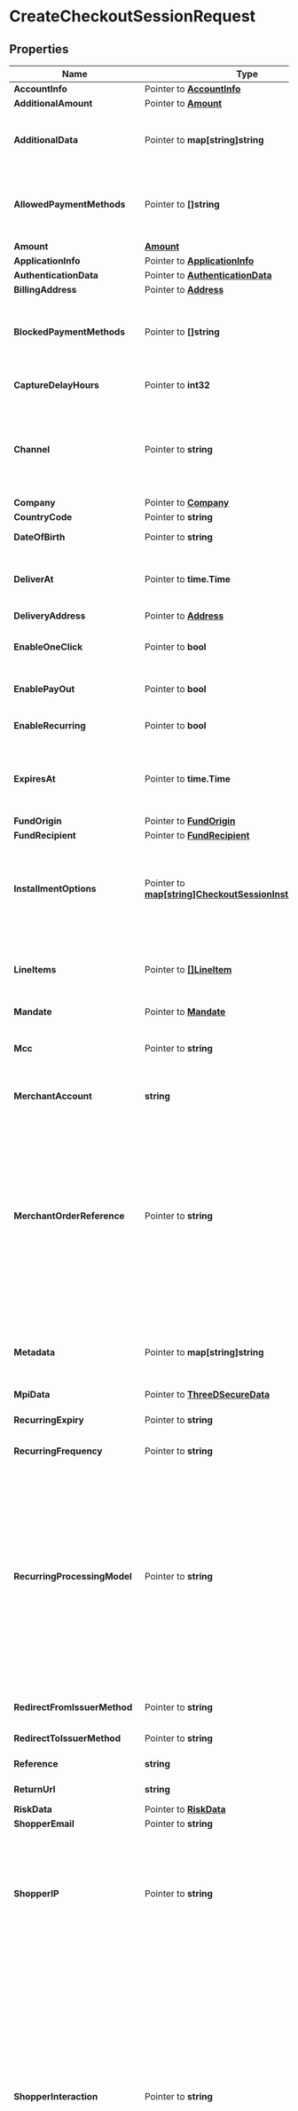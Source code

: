 # CreateCheckoutSessionRequest

## Properties

Name | Type | Description | Notes
------------ | ------------- | ------------- | -------------
**AccountInfo** | Pointer to [**AccountInfo**](AccountInfo.md) |  | [optional] 
**AdditionalAmount** | Pointer to [**Amount**](Amount.md) |  | [optional] 
**AdditionalData** | Pointer to **map[string]string** | This field contains additional data, which may be required for a particular payment request.  The &#x60;additionalData&#x60; object consists of entries, each of which includes the key and value. | [optional] 
**AllowedPaymentMethods** | Pointer to **[]string** | List of payment methods to be presented to the shopper. To refer to payment methods, use their [payment method type](https://docs.adyen.com/payment-methods/payment-method-types).  Example: &#x60;\&quot;allowedPaymentMethods\&quot;:[\&quot;ideal\&quot;,\&quot;giropay\&quot;]&#x60; | [optional] 
**Amount** | [**Amount**](Amount.md) |  | 
**ApplicationInfo** | Pointer to [**ApplicationInfo**](ApplicationInfo.md) |  | [optional] 
**AuthenticationData** | Pointer to [**AuthenticationData**](AuthenticationData.md) |  | [optional] 
**BillingAddress** | Pointer to [**Address**](Address.md) |  | [optional] 
**BlockedPaymentMethods** | Pointer to **[]string** | List of payment methods to be hidden from the shopper. To refer to payment methods, use their [payment method type](https://docs.adyen.com/payment-methods/payment-method-types).  Example: &#x60;\&quot;blockedPaymentMethods\&quot;:[\&quot;ideal\&quot;,\&quot;giropay\&quot;]&#x60; | [optional] 
**CaptureDelayHours** | Pointer to **int32** | The delay between the authorisation and scheduled auto-capture, specified in hours. | [optional] 
**Channel** | Pointer to **string** | The platform where a payment transaction takes place. This field is optional for filtering out payment methods that are only available on specific platforms. If this value is not set, then we will try to infer it from the &#x60;sdkVersion&#x60; or &#x60;token&#x60;.  Possible values: * **iOS** * **Android** * **Web** | [optional] 
**Company** | Pointer to [**Company**](Company.md) |  | [optional] 
**CountryCode** | Pointer to **string** | The shopper&#39;s two-letter country code. | [optional] 
**DateOfBirth** | Pointer to **string** | The shopper&#39;s date of birth.  Format [ISO-8601](https://www.w3.org/TR/NOTE-datetime): YYYY-MM-DD | [optional] 
**DeliverAt** | Pointer to **time.Time** | The date and time when the purchased goods should be delivered.  [ISO 8601](https://www.w3.org/TR/NOTE-datetime) format: YYYY-MM-DDThh:mm:ss+TZD, for example, **2020-12-18T10:15:30+01:00**. | [optional] 
**DeliveryAddress** | Pointer to [**Address**](Address.md) |  | [optional] 
**EnableOneClick** | Pointer to **bool** | When true and &#x60;shopperReference&#x60; is provided, the shopper will be asked if the payment details should be stored for future one-click payments. | [optional] 
**EnablePayOut** | Pointer to **bool** | When true and &#x60;shopperReference&#x60; is provided, the payment details will be tokenized for payouts. | [optional] 
**EnableRecurring** | Pointer to **bool** | When true and &#x60;shopperReference&#x60; is provided, the payment details will be tokenized for recurring payments. | [optional] 
**ExpiresAt** | Pointer to **time.Time** | The date the session expires in [ISO8601](https://www.iso.org/iso-8601-date-and-time-format.html) format. When not specified, the expiry date is set to 1 hour after session creation. You cannot set the session expiry to more than 24 hours after session creation. | [optional] 
**FundOrigin** | Pointer to [**FundOrigin**](FundOrigin.md) |  | [optional] 
**FundRecipient** | Pointer to [**FundRecipient**](FundRecipient.md) |  | [optional] 
**InstallmentOptions** | Pointer to [**map[string]CheckoutSessionInstallmentOption**](CheckoutSessionInstallmentOption.md) | A set of key-value pairs that specifies the installment options available per payment method. The key must be a payment method name in lowercase. For example, **card** to specify installment options for all cards, or **visa** or **mc**. The value must be an object containing the installment options. | [optional] 
**LineItems** | Pointer to [**[]LineItem**](LineItem.md) | Price and product information about the purchased items, to be included on the invoice sent to the shopper. &gt; This field is required for 3x 4x Oney, Affirm, Afterpay, Clearpay, Klarna, Ratepay, and Zip. | [optional] 
**Mandate** | Pointer to [**Mandate**](Mandate.md) |  | [optional] 
**Mcc** | Pointer to **string** | The [merchant category code](https://en.wikipedia.org/wiki/Merchant_category_code) (MCC) is a four-digit number, which relates to a particular market segment. This code reflects the predominant activity that is conducted by the merchant. | [optional] 
**MerchantAccount** | **string** | The merchant account identifier, with which you want to process the transaction. | 
**MerchantOrderReference** | Pointer to **string** | This reference allows linking multiple transactions to each other for reporting purposes (i.e. order auth-rate). The reference should be unique per billing cycle. The same merchant order reference should never be reused after the first authorised attempt. If used, this field should be supplied for all incoming authorisations. &gt; We strongly recommend you send the &#x60;merchantOrderReference&#x60; value to benefit from linking payment requests when authorisation retries take place. In addition, we recommend you provide &#x60;retry.orderAttemptNumber&#x60;, &#x60;retry.chainAttemptNumber&#x60;, and &#x60;retry.skipRetry&#x60; values in &#x60;PaymentRequest.additionalData&#x60;. | [optional] 
**Metadata** | Pointer to **map[string]string** | Metadata consists of entries, each of which includes a key and a value. Limits: * Maximum 20 key-value pairs per request. * Maximum 20 characters per key. * Maximum 80 characters per value.  | [optional] 
**MpiData** | Pointer to [**ThreeDSecureData**](ThreeDSecureData.md) |  | [optional] 
**RecurringExpiry** | Pointer to **string** | Date after which no further authorisations shall be performed. Only for 3D Secure 2. | [optional] 
**RecurringFrequency** | Pointer to **string** | Minimum number of days between authorisations. Only for 3D Secure 2. | [optional] 
**RecurringProcessingModel** | Pointer to **string** | Defines a recurring payment type. Required when creating a token to store payment details. Allowed values: * &#x60;Subscription&#x60; – A transaction for a fixed or variable amount, which follows a fixed schedule. * &#x60;CardOnFile&#x60; – With a card-on-file (CoF) transaction, card details are stored to enable one-click or omnichannel journeys, or simply to streamline the checkout process. Any subscription not following a fixed schedule is also considered a card-on-file transaction. * &#x60;UnscheduledCardOnFile&#x60; – An unscheduled card-on-file (UCoF) transaction is a transaction that occurs on a non-fixed schedule and/or have variable amounts. For example, automatic top-ups when a cardholder&#39;s balance drops below a certain amount.  | [optional] 
**RedirectFromIssuerMethod** | Pointer to **string** | Specifies the redirect method (GET or POST) when redirecting back from the issuer. | [optional] 
**RedirectToIssuerMethod** | Pointer to **string** | Specifies the redirect method (GET or POST) when redirecting to the issuer. | [optional] 
**Reference** | **string** | The reference to uniquely identify a payment. | 
**ReturnUrl** | **string** | The URL to return to when a redirect payment is completed. | 
**RiskData** | Pointer to [**RiskData**](RiskData.md) |  | [optional] 
**ShopperEmail** | Pointer to **string** | The shopper&#39;s email address. | [optional] 
**ShopperIP** | Pointer to **string** | The shopper&#39;s IP address. In general, we recommend that you provide this data, as it is used in a number of risk checks (for instance, number of payment attempts or location-based checks). &gt; For 3D Secure 2 transactions, schemes require &#x60;shopperIP&#x60; for all browser-based implementations. This field is also mandatory for some merchants depending on your business model. For more information, [contact Support](https://www.adyen.help/hc/en-us/requests/new). | [optional] 
**ShopperInteraction** | Pointer to **string** | Specifies the sales channel, through which the shopper gives their card details, and whether the shopper is a returning customer. For the web service API, Adyen assumes Ecommerce shopper interaction by default.  This field has the following possible values: * &#x60;Ecommerce&#x60; - Online transactions where the cardholder is present (online). For better authorisation rates, we recommend sending the card security code (CSC) along with the request. * &#x60;ContAuth&#x60; - Card on file and/or subscription transactions, where the cardholder is known to the merchant (returning customer). If the shopper is present (online), you can supply also the CSC to improve authorisation (one-click payment). * &#x60;Moto&#x60; - Mail-order and telephone-order transactions where the shopper is in contact with the merchant via email or telephone. * &#x60;POS&#x60; - Point-of-sale transactions where the shopper is physically present to make a payment using a secure payment terminal. | [optional] 
**ShopperLocale** | Pointer to **string** | The combination of a language code and a country code to specify the language to be used in the payment. | [optional] 
**ShopperName** | Pointer to [**Name**](Name.md) |  | [optional] 
**ShopperReference** | Pointer to **string** | Your reference to uniquely identify this shopper, for example user ID or account ID. Minimum length: 3 characters. &gt; Your reference must not include personally identifiable information (PII), for example name or email address. | [optional] 
**ShopperStatement** | Pointer to **string** | The text to be shown on the shopper&#39;s bank statement.  We recommend sending a maximum of 22 characters, otherwise banks might truncate the string.  Allowed characters: **a-z**, **A-Z**, **0-9**, spaces, and special characters **. , &#39; _ - ? + * /_**. | [optional] 
**SocialSecurityNumber** | Pointer to **string** | The shopper&#39;s social security number. | [optional] 
**SplitCardFundingSources** | Pointer to **bool** | Boolean value indicating whether the card payment method should be split into separate debit and credit options. | [optional] [default to false]
**Splits** | Pointer to [**[]Split**](Split.md) | An array of objects specifying how the payment should be split when using [Adyen for Platforms](https://docs.adyen.com/platforms/processing-payments#providing-split-information) or [Issuing](https://docs.adyen.com/issuing/manage-funds#split). | [optional] 
**Store** | Pointer to **string** | The ecommerce or point-of-sale store that is processing the payment. | [optional] 
**StorePaymentMethod** | Pointer to **bool** | When this is set to **true** and the &#x60;shopperReference&#x60; is provided, the payment details will be stored. | [optional] 
**StorePaymentMethodMode** | Pointer to **string** | Indicates if the details of the payment method will be stored for the shopper. Possible values: * **disabled** – No details will be stored (default). * **askForConsent** – If the &#x60;shopperReference&#x60; is provided, the UI lets the shopper choose if they want their payment details to be stored. * **enabled** – If the &#x60;shopperReference&#x60; is provided, the details will be stored without asking the shopper for consent. | [optional] 
**TelephoneNumber** | Pointer to **string** | The shopper&#39;s telephone number. | [optional] 
**ThreeDSAuthenticationOnly** | Pointer to **bool** | If set to true, you will only perform the [3D Secure 2 authentication](https://docs.adyen.com/online-payments/3d-secure/other-3ds-flows/authentication-only), and not the payment authorisation. | [optional] [default to false]
**TrustedShopper** | Pointer to **bool** | Set to true if the payment should be routed to a trusted MID. | [optional] 

## Methods

### NewCreateCheckoutSessionRequest

`func NewCreateCheckoutSessionRequest(amount Amount, merchantAccount string, reference string, returnUrl string, ) *CreateCheckoutSessionRequest`

NewCreateCheckoutSessionRequest instantiates a new CreateCheckoutSessionRequest object
This constructor will assign default values to properties that have it defined,
and makes sure properties required by API are set, but the set of arguments
will change when the set of required properties is changed

### NewCreateCheckoutSessionRequestWithDefaults

`func NewCreateCheckoutSessionRequestWithDefaults() *CreateCheckoutSessionRequest`

NewCreateCheckoutSessionRequestWithDefaults instantiates a new CreateCheckoutSessionRequest object
This constructor will only assign default values to properties that have it defined,
but it doesn't guarantee that properties required by API are set

### GetAccountInfo

`func (o *CreateCheckoutSessionRequest) GetAccountInfo() AccountInfo`

GetAccountInfo returns the AccountInfo field if non-nil, zero value otherwise.

### GetAccountInfoOk

`func (o *CreateCheckoutSessionRequest) GetAccountInfoOk() (*AccountInfo, bool)`

GetAccountInfoOk returns a tuple with the AccountInfo field if it's non-nil, zero value otherwise
and a boolean to check if the value has been set.

### SetAccountInfo

`func (o *CreateCheckoutSessionRequest) SetAccountInfo(v AccountInfo)`

SetAccountInfo sets AccountInfo field to given value.

### HasAccountInfo

`func (o *CreateCheckoutSessionRequest) HasAccountInfo() bool`

HasAccountInfo returns a boolean if a field has been set.

### GetAdditionalAmount

`func (o *CreateCheckoutSessionRequest) GetAdditionalAmount() Amount`

GetAdditionalAmount returns the AdditionalAmount field if non-nil, zero value otherwise.

### GetAdditionalAmountOk

`func (o *CreateCheckoutSessionRequest) GetAdditionalAmountOk() (*Amount, bool)`

GetAdditionalAmountOk returns a tuple with the AdditionalAmount field if it's non-nil, zero value otherwise
and a boolean to check if the value has been set.

### SetAdditionalAmount

`func (o *CreateCheckoutSessionRequest) SetAdditionalAmount(v Amount)`

SetAdditionalAmount sets AdditionalAmount field to given value.

### HasAdditionalAmount

`func (o *CreateCheckoutSessionRequest) HasAdditionalAmount() bool`

HasAdditionalAmount returns a boolean if a field has been set.

### GetAdditionalData

`func (o *CreateCheckoutSessionRequest) GetAdditionalData() map[string]string`

GetAdditionalData returns the AdditionalData field if non-nil, zero value otherwise.

### GetAdditionalDataOk

`func (o *CreateCheckoutSessionRequest) GetAdditionalDataOk() (*map[string]string, bool)`

GetAdditionalDataOk returns a tuple with the AdditionalData field if it's non-nil, zero value otherwise
and a boolean to check if the value has been set.

### SetAdditionalData

`func (o *CreateCheckoutSessionRequest) SetAdditionalData(v map[string]string)`

SetAdditionalData sets AdditionalData field to given value.

### HasAdditionalData

`func (o *CreateCheckoutSessionRequest) HasAdditionalData() bool`

HasAdditionalData returns a boolean if a field has been set.

### GetAllowedPaymentMethods

`func (o *CreateCheckoutSessionRequest) GetAllowedPaymentMethods() []string`

GetAllowedPaymentMethods returns the AllowedPaymentMethods field if non-nil, zero value otherwise.

### GetAllowedPaymentMethodsOk

`func (o *CreateCheckoutSessionRequest) GetAllowedPaymentMethodsOk() (*[]string, bool)`

GetAllowedPaymentMethodsOk returns a tuple with the AllowedPaymentMethods field if it's non-nil, zero value otherwise
and a boolean to check if the value has been set.

### SetAllowedPaymentMethods

`func (o *CreateCheckoutSessionRequest) SetAllowedPaymentMethods(v []string)`

SetAllowedPaymentMethods sets AllowedPaymentMethods field to given value.

### HasAllowedPaymentMethods

`func (o *CreateCheckoutSessionRequest) HasAllowedPaymentMethods() bool`

HasAllowedPaymentMethods returns a boolean if a field has been set.

### GetAmount

`func (o *CreateCheckoutSessionRequest) GetAmount() Amount`

GetAmount returns the Amount field if non-nil, zero value otherwise.

### GetAmountOk

`func (o *CreateCheckoutSessionRequest) GetAmountOk() (*Amount, bool)`

GetAmountOk returns a tuple with the Amount field if it's non-nil, zero value otherwise
and a boolean to check if the value has been set.

### SetAmount

`func (o *CreateCheckoutSessionRequest) SetAmount(v Amount)`

SetAmount sets Amount field to given value.


### GetApplicationInfo

`func (o *CreateCheckoutSessionRequest) GetApplicationInfo() ApplicationInfo`

GetApplicationInfo returns the ApplicationInfo field if non-nil, zero value otherwise.

### GetApplicationInfoOk

`func (o *CreateCheckoutSessionRequest) GetApplicationInfoOk() (*ApplicationInfo, bool)`

GetApplicationInfoOk returns a tuple with the ApplicationInfo field if it's non-nil, zero value otherwise
and a boolean to check if the value has been set.

### SetApplicationInfo

`func (o *CreateCheckoutSessionRequest) SetApplicationInfo(v ApplicationInfo)`

SetApplicationInfo sets ApplicationInfo field to given value.

### HasApplicationInfo

`func (o *CreateCheckoutSessionRequest) HasApplicationInfo() bool`

HasApplicationInfo returns a boolean if a field has been set.

### GetAuthenticationData

`func (o *CreateCheckoutSessionRequest) GetAuthenticationData() AuthenticationData`

GetAuthenticationData returns the AuthenticationData field if non-nil, zero value otherwise.

### GetAuthenticationDataOk

`func (o *CreateCheckoutSessionRequest) GetAuthenticationDataOk() (*AuthenticationData, bool)`

GetAuthenticationDataOk returns a tuple with the AuthenticationData field if it's non-nil, zero value otherwise
and a boolean to check if the value has been set.

### SetAuthenticationData

`func (o *CreateCheckoutSessionRequest) SetAuthenticationData(v AuthenticationData)`

SetAuthenticationData sets AuthenticationData field to given value.

### HasAuthenticationData

`func (o *CreateCheckoutSessionRequest) HasAuthenticationData() bool`

HasAuthenticationData returns a boolean if a field has been set.

### GetBillingAddress

`func (o *CreateCheckoutSessionRequest) GetBillingAddress() Address`

GetBillingAddress returns the BillingAddress field if non-nil, zero value otherwise.

### GetBillingAddressOk

`func (o *CreateCheckoutSessionRequest) GetBillingAddressOk() (*Address, bool)`

GetBillingAddressOk returns a tuple with the BillingAddress field if it's non-nil, zero value otherwise
and a boolean to check if the value has been set.

### SetBillingAddress

`func (o *CreateCheckoutSessionRequest) SetBillingAddress(v Address)`

SetBillingAddress sets BillingAddress field to given value.

### HasBillingAddress

`func (o *CreateCheckoutSessionRequest) HasBillingAddress() bool`

HasBillingAddress returns a boolean if a field has been set.

### GetBlockedPaymentMethods

`func (o *CreateCheckoutSessionRequest) GetBlockedPaymentMethods() []string`

GetBlockedPaymentMethods returns the BlockedPaymentMethods field if non-nil, zero value otherwise.

### GetBlockedPaymentMethodsOk

`func (o *CreateCheckoutSessionRequest) GetBlockedPaymentMethodsOk() (*[]string, bool)`

GetBlockedPaymentMethodsOk returns a tuple with the BlockedPaymentMethods field if it's non-nil, zero value otherwise
and a boolean to check if the value has been set.

### SetBlockedPaymentMethods

`func (o *CreateCheckoutSessionRequest) SetBlockedPaymentMethods(v []string)`

SetBlockedPaymentMethods sets BlockedPaymentMethods field to given value.

### HasBlockedPaymentMethods

`func (o *CreateCheckoutSessionRequest) HasBlockedPaymentMethods() bool`

HasBlockedPaymentMethods returns a boolean if a field has been set.

### GetCaptureDelayHours

`func (o *CreateCheckoutSessionRequest) GetCaptureDelayHours() int32`

GetCaptureDelayHours returns the CaptureDelayHours field if non-nil, zero value otherwise.

### GetCaptureDelayHoursOk

`func (o *CreateCheckoutSessionRequest) GetCaptureDelayHoursOk() (*int32, bool)`

GetCaptureDelayHoursOk returns a tuple with the CaptureDelayHours field if it's non-nil, zero value otherwise
and a boolean to check if the value has been set.

### SetCaptureDelayHours

`func (o *CreateCheckoutSessionRequest) SetCaptureDelayHours(v int32)`

SetCaptureDelayHours sets CaptureDelayHours field to given value.

### HasCaptureDelayHours

`func (o *CreateCheckoutSessionRequest) HasCaptureDelayHours() bool`

HasCaptureDelayHours returns a boolean if a field has been set.

### GetChannel

`func (o *CreateCheckoutSessionRequest) GetChannel() string`

GetChannel returns the Channel field if non-nil, zero value otherwise.

### GetChannelOk

`func (o *CreateCheckoutSessionRequest) GetChannelOk() (*string, bool)`

GetChannelOk returns a tuple with the Channel field if it's non-nil, zero value otherwise
and a boolean to check if the value has been set.

### SetChannel

`func (o *CreateCheckoutSessionRequest) SetChannel(v string)`

SetChannel sets Channel field to given value.

### HasChannel

`func (o *CreateCheckoutSessionRequest) HasChannel() bool`

HasChannel returns a boolean if a field has been set.

### GetCompany

`func (o *CreateCheckoutSessionRequest) GetCompany() Company`

GetCompany returns the Company field if non-nil, zero value otherwise.

### GetCompanyOk

`func (o *CreateCheckoutSessionRequest) GetCompanyOk() (*Company, bool)`

GetCompanyOk returns a tuple with the Company field if it's non-nil, zero value otherwise
and a boolean to check if the value has been set.

### SetCompany

`func (o *CreateCheckoutSessionRequest) SetCompany(v Company)`

SetCompany sets Company field to given value.

### HasCompany

`func (o *CreateCheckoutSessionRequest) HasCompany() bool`

HasCompany returns a boolean if a field has been set.

### GetCountryCode

`func (o *CreateCheckoutSessionRequest) GetCountryCode() string`

GetCountryCode returns the CountryCode field if non-nil, zero value otherwise.

### GetCountryCodeOk

`func (o *CreateCheckoutSessionRequest) GetCountryCodeOk() (*string, bool)`

GetCountryCodeOk returns a tuple with the CountryCode field if it's non-nil, zero value otherwise
and a boolean to check if the value has been set.

### SetCountryCode

`func (o *CreateCheckoutSessionRequest) SetCountryCode(v string)`

SetCountryCode sets CountryCode field to given value.

### HasCountryCode

`func (o *CreateCheckoutSessionRequest) HasCountryCode() bool`

HasCountryCode returns a boolean if a field has been set.

### GetDateOfBirth

`func (o *CreateCheckoutSessionRequest) GetDateOfBirth() string`

GetDateOfBirth returns the DateOfBirth field if non-nil, zero value otherwise.

### GetDateOfBirthOk

`func (o *CreateCheckoutSessionRequest) GetDateOfBirthOk() (*string, bool)`

GetDateOfBirthOk returns a tuple with the DateOfBirth field if it's non-nil, zero value otherwise
and a boolean to check if the value has been set.

### SetDateOfBirth

`func (o *CreateCheckoutSessionRequest) SetDateOfBirth(v string)`

SetDateOfBirth sets DateOfBirth field to given value.

### HasDateOfBirth

`func (o *CreateCheckoutSessionRequest) HasDateOfBirth() bool`

HasDateOfBirth returns a boolean if a field has been set.

### GetDeliverAt

`func (o *CreateCheckoutSessionRequest) GetDeliverAt() time.Time`

GetDeliverAt returns the DeliverAt field if non-nil, zero value otherwise.

### GetDeliverAtOk

`func (o *CreateCheckoutSessionRequest) GetDeliverAtOk() (*time.Time, bool)`

GetDeliverAtOk returns a tuple with the DeliverAt field if it's non-nil, zero value otherwise
and a boolean to check if the value has been set.

### SetDeliverAt

`func (o *CreateCheckoutSessionRequest) SetDeliverAt(v time.Time)`

SetDeliverAt sets DeliverAt field to given value.

### HasDeliverAt

`func (o *CreateCheckoutSessionRequest) HasDeliverAt() bool`

HasDeliverAt returns a boolean if a field has been set.

### GetDeliveryAddress

`func (o *CreateCheckoutSessionRequest) GetDeliveryAddress() Address`

GetDeliveryAddress returns the DeliveryAddress field if non-nil, zero value otherwise.

### GetDeliveryAddressOk

`func (o *CreateCheckoutSessionRequest) GetDeliveryAddressOk() (*Address, bool)`

GetDeliveryAddressOk returns a tuple with the DeliveryAddress field if it's non-nil, zero value otherwise
and a boolean to check if the value has been set.

### SetDeliveryAddress

`func (o *CreateCheckoutSessionRequest) SetDeliveryAddress(v Address)`

SetDeliveryAddress sets DeliveryAddress field to given value.

### HasDeliveryAddress

`func (o *CreateCheckoutSessionRequest) HasDeliveryAddress() bool`

HasDeliveryAddress returns a boolean if a field has been set.

### GetEnableOneClick

`func (o *CreateCheckoutSessionRequest) GetEnableOneClick() bool`

GetEnableOneClick returns the EnableOneClick field if non-nil, zero value otherwise.

### GetEnableOneClickOk

`func (o *CreateCheckoutSessionRequest) GetEnableOneClickOk() (*bool, bool)`

GetEnableOneClickOk returns a tuple with the EnableOneClick field if it's non-nil, zero value otherwise
and a boolean to check if the value has been set.

### SetEnableOneClick

`func (o *CreateCheckoutSessionRequest) SetEnableOneClick(v bool)`

SetEnableOneClick sets EnableOneClick field to given value.

### HasEnableOneClick

`func (o *CreateCheckoutSessionRequest) HasEnableOneClick() bool`

HasEnableOneClick returns a boolean if a field has been set.

### GetEnablePayOut

`func (o *CreateCheckoutSessionRequest) GetEnablePayOut() bool`

GetEnablePayOut returns the EnablePayOut field if non-nil, zero value otherwise.

### GetEnablePayOutOk

`func (o *CreateCheckoutSessionRequest) GetEnablePayOutOk() (*bool, bool)`

GetEnablePayOutOk returns a tuple with the EnablePayOut field if it's non-nil, zero value otherwise
and a boolean to check if the value has been set.

### SetEnablePayOut

`func (o *CreateCheckoutSessionRequest) SetEnablePayOut(v bool)`

SetEnablePayOut sets EnablePayOut field to given value.

### HasEnablePayOut

`func (o *CreateCheckoutSessionRequest) HasEnablePayOut() bool`

HasEnablePayOut returns a boolean if a field has been set.

### GetEnableRecurring

`func (o *CreateCheckoutSessionRequest) GetEnableRecurring() bool`

GetEnableRecurring returns the EnableRecurring field if non-nil, zero value otherwise.

### GetEnableRecurringOk

`func (o *CreateCheckoutSessionRequest) GetEnableRecurringOk() (*bool, bool)`

GetEnableRecurringOk returns a tuple with the EnableRecurring field if it's non-nil, zero value otherwise
and a boolean to check if the value has been set.

### SetEnableRecurring

`func (o *CreateCheckoutSessionRequest) SetEnableRecurring(v bool)`

SetEnableRecurring sets EnableRecurring field to given value.

### HasEnableRecurring

`func (o *CreateCheckoutSessionRequest) HasEnableRecurring() bool`

HasEnableRecurring returns a boolean if a field has been set.

### GetExpiresAt

`func (o *CreateCheckoutSessionRequest) GetExpiresAt() time.Time`

GetExpiresAt returns the ExpiresAt field if non-nil, zero value otherwise.

### GetExpiresAtOk

`func (o *CreateCheckoutSessionRequest) GetExpiresAtOk() (*time.Time, bool)`

GetExpiresAtOk returns a tuple with the ExpiresAt field if it's non-nil, zero value otherwise
and a boolean to check if the value has been set.

### SetExpiresAt

`func (o *CreateCheckoutSessionRequest) SetExpiresAt(v time.Time)`

SetExpiresAt sets ExpiresAt field to given value.

### HasExpiresAt

`func (o *CreateCheckoutSessionRequest) HasExpiresAt() bool`

HasExpiresAt returns a boolean if a field has been set.

### GetFundOrigin

`func (o *CreateCheckoutSessionRequest) GetFundOrigin() FundOrigin`

GetFundOrigin returns the FundOrigin field if non-nil, zero value otherwise.

### GetFundOriginOk

`func (o *CreateCheckoutSessionRequest) GetFundOriginOk() (*FundOrigin, bool)`

GetFundOriginOk returns a tuple with the FundOrigin field if it's non-nil, zero value otherwise
and a boolean to check if the value has been set.

### SetFundOrigin

`func (o *CreateCheckoutSessionRequest) SetFundOrigin(v FundOrigin)`

SetFundOrigin sets FundOrigin field to given value.

### HasFundOrigin

`func (o *CreateCheckoutSessionRequest) HasFundOrigin() bool`

HasFundOrigin returns a boolean if a field has been set.

### GetFundRecipient

`func (o *CreateCheckoutSessionRequest) GetFundRecipient() FundRecipient`

GetFundRecipient returns the FundRecipient field if non-nil, zero value otherwise.

### GetFundRecipientOk

`func (o *CreateCheckoutSessionRequest) GetFundRecipientOk() (*FundRecipient, bool)`

GetFundRecipientOk returns a tuple with the FundRecipient field if it's non-nil, zero value otherwise
and a boolean to check if the value has been set.

### SetFundRecipient

`func (o *CreateCheckoutSessionRequest) SetFundRecipient(v FundRecipient)`

SetFundRecipient sets FundRecipient field to given value.

### HasFundRecipient

`func (o *CreateCheckoutSessionRequest) HasFundRecipient() bool`

HasFundRecipient returns a boolean if a field has been set.

### GetInstallmentOptions

`func (o *CreateCheckoutSessionRequest) GetInstallmentOptions() map[string]CheckoutSessionInstallmentOption`

GetInstallmentOptions returns the InstallmentOptions field if non-nil, zero value otherwise.

### GetInstallmentOptionsOk

`func (o *CreateCheckoutSessionRequest) GetInstallmentOptionsOk() (*map[string]CheckoutSessionInstallmentOption, bool)`

GetInstallmentOptionsOk returns a tuple with the InstallmentOptions field if it's non-nil, zero value otherwise
and a boolean to check if the value has been set.

### SetInstallmentOptions

`func (o *CreateCheckoutSessionRequest) SetInstallmentOptions(v map[string]CheckoutSessionInstallmentOption)`

SetInstallmentOptions sets InstallmentOptions field to given value.

### HasInstallmentOptions

`func (o *CreateCheckoutSessionRequest) HasInstallmentOptions() bool`

HasInstallmentOptions returns a boolean if a field has been set.

### GetLineItems

`func (o *CreateCheckoutSessionRequest) GetLineItems() []LineItem`

GetLineItems returns the LineItems field if non-nil, zero value otherwise.

### GetLineItemsOk

`func (o *CreateCheckoutSessionRequest) GetLineItemsOk() (*[]LineItem, bool)`

GetLineItemsOk returns a tuple with the LineItems field if it's non-nil, zero value otherwise
and a boolean to check if the value has been set.

### SetLineItems

`func (o *CreateCheckoutSessionRequest) SetLineItems(v []LineItem)`

SetLineItems sets LineItems field to given value.

### HasLineItems

`func (o *CreateCheckoutSessionRequest) HasLineItems() bool`

HasLineItems returns a boolean if a field has been set.

### GetMandate

`func (o *CreateCheckoutSessionRequest) GetMandate() Mandate`

GetMandate returns the Mandate field if non-nil, zero value otherwise.

### GetMandateOk

`func (o *CreateCheckoutSessionRequest) GetMandateOk() (*Mandate, bool)`

GetMandateOk returns a tuple with the Mandate field if it's non-nil, zero value otherwise
and a boolean to check if the value has been set.

### SetMandate

`func (o *CreateCheckoutSessionRequest) SetMandate(v Mandate)`

SetMandate sets Mandate field to given value.

### HasMandate

`func (o *CreateCheckoutSessionRequest) HasMandate() bool`

HasMandate returns a boolean if a field has been set.

### GetMcc

`func (o *CreateCheckoutSessionRequest) GetMcc() string`

GetMcc returns the Mcc field if non-nil, zero value otherwise.

### GetMccOk

`func (o *CreateCheckoutSessionRequest) GetMccOk() (*string, bool)`

GetMccOk returns a tuple with the Mcc field if it's non-nil, zero value otherwise
and a boolean to check if the value has been set.

### SetMcc

`func (o *CreateCheckoutSessionRequest) SetMcc(v string)`

SetMcc sets Mcc field to given value.

### HasMcc

`func (o *CreateCheckoutSessionRequest) HasMcc() bool`

HasMcc returns a boolean if a field has been set.

### GetMerchantAccount

`func (o *CreateCheckoutSessionRequest) GetMerchantAccount() string`

GetMerchantAccount returns the MerchantAccount field if non-nil, zero value otherwise.

### GetMerchantAccountOk

`func (o *CreateCheckoutSessionRequest) GetMerchantAccountOk() (*string, bool)`

GetMerchantAccountOk returns a tuple with the MerchantAccount field if it's non-nil, zero value otherwise
and a boolean to check if the value has been set.

### SetMerchantAccount

`func (o *CreateCheckoutSessionRequest) SetMerchantAccount(v string)`

SetMerchantAccount sets MerchantAccount field to given value.


### GetMerchantOrderReference

`func (o *CreateCheckoutSessionRequest) GetMerchantOrderReference() string`

GetMerchantOrderReference returns the MerchantOrderReference field if non-nil, zero value otherwise.

### GetMerchantOrderReferenceOk

`func (o *CreateCheckoutSessionRequest) GetMerchantOrderReferenceOk() (*string, bool)`

GetMerchantOrderReferenceOk returns a tuple with the MerchantOrderReference field if it's non-nil, zero value otherwise
and a boolean to check if the value has been set.

### SetMerchantOrderReference

`func (o *CreateCheckoutSessionRequest) SetMerchantOrderReference(v string)`

SetMerchantOrderReference sets MerchantOrderReference field to given value.

### HasMerchantOrderReference

`func (o *CreateCheckoutSessionRequest) HasMerchantOrderReference() bool`

HasMerchantOrderReference returns a boolean if a field has been set.

### GetMetadata

`func (o *CreateCheckoutSessionRequest) GetMetadata() map[string]string`

GetMetadata returns the Metadata field if non-nil, zero value otherwise.

### GetMetadataOk

`func (o *CreateCheckoutSessionRequest) GetMetadataOk() (*map[string]string, bool)`

GetMetadataOk returns a tuple with the Metadata field if it's non-nil, zero value otherwise
and a boolean to check if the value has been set.

### SetMetadata

`func (o *CreateCheckoutSessionRequest) SetMetadata(v map[string]string)`

SetMetadata sets Metadata field to given value.

### HasMetadata

`func (o *CreateCheckoutSessionRequest) HasMetadata() bool`

HasMetadata returns a boolean if a field has been set.

### GetMpiData

`func (o *CreateCheckoutSessionRequest) GetMpiData() ThreeDSecureData`

GetMpiData returns the MpiData field if non-nil, zero value otherwise.

### GetMpiDataOk

`func (o *CreateCheckoutSessionRequest) GetMpiDataOk() (*ThreeDSecureData, bool)`

GetMpiDataOk returns a tuple with the MpiData field if it's non-nil, zero value otherwise
and a boolean to check if the value has been set.

### SetMpiData

`func (o *CreateCheckoutSessionRequest) SetMpiData(v ThreeDSecureData)`

SetMpiData sets MpiData field to given value.

### HasMpiData

`func (o *CreateCheckoutSessionRequest) HasMpiData() bool`

HasMpiData returns a boolean if a field has been set.

### GetRecurringExpiry

`func (o *CreateCheckoutSessionRequest) GetRecurringExpiry() string`

GetRecurringExpiry returns the RecurringExpiry field if non-nil, zero value otherwise.

### GetRecurringExpiryOk

`func (o *CreateCheckoutSessionRequest) GetRecurringExpiryOk() (*string, bool)`

GetRecurringExpiryOk returns a tuple with the RecurringExpiry field if it's non-nil, zero value otherwise
and a boolean to check if the value has been set.

### SetRecurringExpiry

`func (o *CreateCheckoutSessionRequest) SetRecurringExpiry(v string)`

SetRecurringExpiry sets RecurringExpiry field to given value.

### HasRecurringExpiry

`func (o *CreateCheckoutSessionRequest) HasRecurringExpiry() bool`

HasRecurringExpiry returns a boolean if a field has been set.

### GetRecurringFrequency

`func (o *CreateCheckoutSessionRequest) GetRecurringFrequency() string`

GetRecurringFrequency returns the RecurringFrequency field if non-nil, zero value otherwise.

### GetRecurringFrequencyOk

`func (o *CreateCheckoutSessionRequest) GetRecurringFrequencyOk() (*string, bool)`

GetRecurringFrequencyOk returns a tuple with the RecurringFrequency field if it's non-nil, zero value otherwise
and a boolean to check if the value has been set.

### SetRecurringFrequency

`func (o *CreateCheckoutSessionRequest) SetRecurringFrequency(v string)`

SetRecurringFrequency sets RecurringFrequency field to given value.

### HasRecurringFrequency

`func (o *CreateCheckoutSessionRequest) HasRecurringFrequency() bool`

HasRecurringFrequency returns a boolean if a field has been set.

### GetRecurringProcessingModel

`func (o *CreateCheckoutSessionRequest) GetRecurringProcessingModel() string`

GetRecurringProcessingModel returns the RecurringProcessingModel field if non-nil, zero value otherwise.

### GetRecurringProcessingModelOk

`func (o *CreateCheckoutSessionRequest) GetRecurringProcessingModelOk() (*string, bool)`

GetRecurringProcessingModelOk returns a tuple with the RecurringProcessingModel field if it's non-nil, zero value otherwise
and a boolean to check if the value has been set.

### SetRecurringProcessingModel

`func (o *CreateCheckoutSessionRequest) SetRecurringProcessingModel(v string)`

SetRecurringProcessingModel sets RecurringProcessingModel field to given value.

### HasRecurringProcessingModel

`func (o *CreateCheckoutSessionRequest) HasRecurringProcessingModel() bool`

HasRecurringProcessingModel returns a boolean if a field has been set.

### GetRedirectFromIssuerMethod

`func (o *CreateCheckoutSessionRequest) GetRedirectFromIssuerMethod() string`

GetRedirectFromIssuerMethod returns the RedirectFromIssuerMethod field if non-nil, zero value otherwise.

### GetRedirectFromIssuerMethodOk

`func (o *CreateCheckoutSessionRequest) GetRedirectFromIssuerMethodOk() (*string, bool)`

GetRedirectFromIssuerMethodOk returns a tuple with the RedirectFromIssuerMethod field if it's non-nil, zero value otherwise
and a boolean to check if the value has been set.

### SetRedirectFromIssuerMethod

`func (o *CreateCheckoutSessionRequest) SetRedirectFromIssuerMethod(v string)`

SetRedirectFromIssuerMethod sets RedirectFromIssuerMethod field to given value.

### HasRedirectFromIssuerMethod

`func (o *CreateCheckoutSessionRequest) HasRedirectFromIssuerMethod() bool`

HasRedirectFromIssuerMethod returns a boolean if a field has been set.

### GetRedirectToIssuerMethod

`func (o *CreateCheckoutSessionRequest) GetRedirectToIssuerMethod() string`

GetRedirectToIssuerMethod returns the RedirectToIssuerMethod field if non-nil, zero value otherwise.

### GetRedirectToIssuerMethodOk

`func (o *CreateCheckoutSessionRequest) GetRedirectToIssuerMethodOk() (*string, bool)`

GetRedirectToIssuerMethodOk returns a tuple with the RedirectToIssuerMethod field if it's non-nil, zero value otherwise
and a boolean to check if the value has been set.

### SetRedirectToIssuerMethod

`func (o *CreateCheckoutSessionRequest) SetRedirectToIssuerMethod(v string)`

SetRedirectToIssuerMethod sets RedirectToIssuerMethod field to given value.

### HasRedirectToIssuerMethod

`func (o *CreateCheckoutSessionRequest) HasRedirectToIssuerMethod() bool`

HasRedirectToIssuerMethod returns a boolean if a field has been set.

### GetReference

`func (o *CreateCheckoutSessionRequest) GetReference() string`

GetReference returns the Reference field if non-nil, zero value otherwise.

### GetReferenceOk

`func (o *CreateCheckoutSessionRequest) GetReferenceOk() (*string, bool)`

GetReferenceOk returns a tuple with the Reference field if it's non-nil, zero value otherwise
and a boolean to check if the value has been set.

### SetReference

`func (o *CreateCheckoutSessionRequest) SetReference(v string)`

SetReference sets Reference field to given value.


### GetReturnUrl

`func (o *CreateCheckoutSessionRequest) GetReturnUrl() string`

GetReturnUrl returns the ReturnUrl field if non-nil, zero value otherwise.

### GetReturnUrlOk

`func (o *CreateCheckoutSessionRequest) GetReturnUrlOk() (*string, bool)`

GetReturnUrlOk returns a tuple with the ReturnUrl field if it's non-nil, zero value otherwise
and a boolean to check if the value has been set.

### SetReturnUrl

`func (o *CreateCheckoutSessionRequest) SetReturnUrl(v string)`

SetReturnUrl sets ReturnUrl field to given value.


### GetRiskData

`func (o *CreateCheckoutSessionRequest) GetRiskData() RiskData`

GetRiskData returns the RiskData field if non-nil, zero value otherwise.

### GetRiskDataOk

`func (o *CreateCheckoutSessionRequest) GetRiskDataOk() (*RiskData, bool)`

GetRiskDataOk returns a tuple with the RiskData field if it's non-nil, zero value otherwise
and a boolean to check if the value has been set.

### SetRiskData

`func (o *CreateCheckoutSessionRequest) SetRiskData(v RiskData)`

SetRiskData sets RiskData field to given value.

### HasRiskData

`func (o *CreateCheckoutSessionRequest) HasRiskData() bool`

HasRiskData returns a boolean if a field has been set.

### GetShopperEmail

`func (o *CreateCheckoutSessionRequest) GetShopperEmail() string`

GetShopperEmail returns the ShopperEmail field if non-nil, zero value otherwise.

### GetShopperEmailOk

`func (o *CreateCheckoutSessionRequest) GetShopperEmailOk() (*string, bool)`

GetShopperEmailOk returns a tuple with the ShopperEmail field if it's non-nil, zero value otherwise
and a boolean to check if the value has been set.

### SetShopperEmail

`func (o *CreateCheckoutSessionRequest) SetShopperEmail(v string)`

SetShopperEmail sets ShopperEmail field to given value.

### HasShopperEmail

`func (o *CreateCheckoutSessionRequest) HasShopperEmail() bool`

HasShopperEmail returns a boolean if a field has been set.

### GetShopperIP

`func (o *CreateCheckoutSessionRequest) GetShopperIP() string`

GetShopperIP returns the ShopperIP field if non-nil, zero value otherwise.

### GetShopperIPOk

`func (o *CreateCheckoutSessionRequest) GetShopperIPOk() (*string, bool)`

GetShopperIPOk returns a tuple with the ShopperIP field if it's non-nil, zero value otherwise
and a boolean to check if the value has been set.

### SetShopperIP

`func (o *CreateCheckoutSessionRequest) SetShopperIP(v string)`

SetShopperIP sets ShopperIP field to given value.

### HasShopperIP

`func (o *CreateCheckoutSessionRequest) HasShopperIP() bool`

HasShopperIP returns a boolean if a field has been set.

### GetShopperInteraction

`func (o *CreateCheckoutSessionRequest) GetShopperInteraction() string`

GetShopperInteraction returns the ShopperInteraction field if non-nil, zero value otherwise.

### GetShopperInteractionOk

`func (o *CreateCheckoutSessionRequest) GetShopperInteractionOk() (*string, bool)`

GetShopperInteractionOk returns a tuple with the ShopperInteraction field if it's non-nil, zero value otherwise
and a boolean to check if the value has been set.

### SetShopperInteraction

`func (o *CreateCheckoutSessionRequest) SetShopperInteraction(v string)`

SetShopperInteraction sets ShopperInteraction field to given value.

### HasShopperInteraction

`func (o *CreateCheckoutSessionRequest) HasShopperInteraction() bool`

HasShopperInteraction returns a boolean if a field has been set.

### GetShopperLocale

`func (o *CreateCheckoutSessionRequest) GetShopperLocale() string`

GetShopperLocale returns the ShopperLocale field if non-nil, zero value otherwise.

### GetShopperLocaleOk

`func (o *CreateCheckoutSessionRequest) GetShopperLocaleOk() (*string, bool)`

GetShopperLocaleOk returns a tuple with the ShopperLocale field if it's non-nil, zero value otherwise
and a boolean to check if the value has been set.

### SetShopperLocale

`func (o *CreateCheckoutSessionRequest) SetShopperLocale(v string)`

SetShopperLocale sets ShopperLocale field to given value.

### HasShopperLocale

`func (o *CreateCheckoutSessionRequest) HasShopperLocale() bool`

HasShopperLocale returns a boolean if a field has been set.

### GetShopperName

`func (o *CreateCheckoutSessionRequest) GetShopperName() Name`

GetShopperName returns the ShopperName field if non-nil, zero value otherwise.

### GetShopperNameOk

`func (o *CreateCheckoutSessionRequest) GetShopperNameOk() (*Name, bool)`

GetShopperNameOk returns a tuple with the ShopperName field if it's non-nil, zero value otherwise
and a boolean to check if the value has been set.

### SetShopperName

`func (o *CreateCheckoutSessionRequest) SetShopperName(v Name)`

SetShopperName sets ShopperName field to given value.

### HasShopperName

`func (o *CreateCheckoutSessionRequest) HasShopperName() bool`

HasShopperName returns a boolean if a field has been set.

### GetShopperReference

`func (o *CreateCheckoutSessionRequest) GetShopperReference() string`

GetShopperReference returns the ShopperReference field if non-nil, zero value otherwise.

### GetShopperReferenceOk

`func (o *CreateCheckoutSessionRequest) GetShopperReferenceOk() (*string, bool)`

GetShopperReferenceOk returns a tuple with the ShopperReference field if it's non-nil, zero value otherwise
and a boolean to check if the value has been set.

### SetShopperReference

`func (o *CreateCheckoutSessionRequest) SetShopperReference(v string)`

SetShopperReference sets ShopperReference field to given value.

### HasShopperReference

`func (o *CreateCheckoutSessionRequest) HasShopperReference() bool`

HasShopperReference returns a boolean if a field has been set.

### GetShopperStatement

`func (o *CreateCheckoutSessionRequest) GetShopperStatement() string`

GetShopperStatement returns the ShopperStatement field if non-nil, zero value otherwise.

### GetShopperStatementOk

`func (o *CreateCheckoutSessionRequest) GetShopperStatementOk() (*string, bool)`

GetShopperStatementOk returns a tuple with the ShopperStatement field if it's non-nil, zero value otherwise
and a boolean to check if the value has been set.

### SetShopperStatement

`func (o *CreateCheckoutSessionRequest) SetShopperStatement(v string)`

SetShopperStatement sets ShopperStatement field to given value.

### HasShopperStatement

`func (o *CreateCheckoutSessionRequest) HasShopperStatement() bool`

HasShopperStatement returns a boolean if a field has been set.

### GetSocialSecurityNumber

`func (o *CreateCheckoutSessionRequest) GetSocialSecurityNumber() string`

GetSocialSecurityNumber returns the SocialSecurityNumber field if non-nil, zero value otherwise.

### GetSocialSecurityNumberOk

`func (o *CreateCheckoutSessionRequest) GetSocialSecurityNumberOk() (*string, bool)`

GetSocialSecurityNumberOk returns a tuple with the SocialSecurityNumber field if it's non-nil, zero value otherwise
and a boolean to check if the value has been set.

### SetSocialSecurityNumber

`func (o *CreateCheckoutSessionRequest) SetSocialSecurityNumber(v string)`

SetSocialSecurityNumber sets SocialSecurityNumber field to given value.

### HasSocialSecurityNumber

`func (o *CreateCheckoutSessionRequest) HasSocialSecurityNumber() bool`

HasSocialSecurityNumber returns a boolean if a field has been set.

### GetSplitCardFundingSources

`func (o *CreateCheckoutSessionRequest) GetSplitCardFundingSources() bool`

GetSplitCardFundingSources returns the SplitCardFundingSources field if non-nil, zero value otherwise.

### GetSplitCardFundingSourcesOk

`func (o *CreateCheckoutSessionRequest) GetSplitCardFundingSourcesOk() (*bool, bool)`

GetSplitCardFundingSourcesOk returns a tuple with the SplitCardFundingSources field if it's non-nil, zero value otherwise
and a boolean to check if the value has been set.

### SetSplitCardFundingSources

`func (o *CreateCheckoutSessionRequest) SetSplitCardFundingSources(v bool)`

SetSplitCardFundingSources sets SplitCardFundingSources field to given value.

### HasSplitCardFundingSources

`func (o *CreateCheckoutSessionRequest) HasSplitCardFundingSources() bool`

HasSplitCardFundingSources returns a boolean if a field has been set.

### GetSplits

`func (o *CreateCheckoutSessionRequest) GetSplits() []Split`

GetSplits returns the Splits field if non-nil, zero value otherwise.

### GetSplitsOk

`func (o *CreateCheckoutSessionRequest) GetSplitsOk() (*[]Split, bool)`

GetSplitsOk returns a tuple with the Splits field if it's non-nil, zero value otherwise
and a boolean to check if the value has been set.

### SetSplits

`func (o *CreateCheckoutSessionRequest) SetSplits(v []Split)`

SetSplits sets Splits field to given value.

### HasSplits

`func (o *CreateCheckoutSessionRequest) HasSplits() bool`

HasSplits returns a boolean if a field has been set.

### GetStore

`func (o *CreateCheckoutSessionRequest) GetStore() string`

GetStore returns the Store field if non-nil, zero value otherwise.

### GetStoreOk

`func (o *CreateCheckoutSessionRequest) GetStoreOk() (*string, bool)`

GetStoreOk returns a tuple with the Store field if it's non-nil, zero value otherwise
and a boolean to check if the value has been set.

### SetStore

`func (o *CreateCheckoutSessionRequest) SetStore(v string)`

SetStore sets Store field to given value.

### HasStore

`func (o *CreateCheckoutSessionRequest) HasStore() bool`

HasStore returns a boolean if a field has been set.

### GetStorePaymentMethod

`func (o *CreateCheckoutSessionRequest) GetStorePaymentMethod() bool`

GetStorePaymentMethod returns the StorePaymentMethod field if non-nil, zero value otherwise.

### GetStorePaymentMethodOk

`func (o *CreateCheckoutSessionRequest) GetStorePaymentMethodOk() (*bool, bool)`

GetStorePaymentMethodOk returns a tuple with the StorePaymentMethod field if it's non-nil, zero value otherwise
and a boolean to check if the value has been set.

### SetStorePaymentMethod

`func (o *CreateCheckoutSessionRequest) SetStorePaymentMethod(v bool)`

SetStorePaymentMethod sets StorePaymentMethod field to given value.

### HasStorePaymentMethod

`func (o *CreateCheckoutSessionRequest) HasStorePaymentMethod() bool`

HasStorePaymentMethod returns a boolean if a field has been set.

### GetStorePaymentMethodMode

`func (o *CreateCheckoutSessionRequest) GetStorePaymentMethodMode() string`

GetStorePaymentMethodMode returns the StorePaymentMethodMode field if non-nil, zero value otherwise.

### GetStorePaymentMethodModeOk

`func (o *CreateCheckoutSessionRequest) GetStorePaymentMethodModeOk() (*string, bool)`

GetStorePaymentMethodModeOk returns a tuple with the StorePaymentMethodMode field if it's non-nil, zero value otherwise
and a boolean to check if the value has been set.

### SetStorePaymentMethodMode

`func (o *CreateCheckoutSessionRequest) SetStorePaymentMethodMode(v string)`

SetStorePaymentMethodMode sets StorePaymentMethodMode field to given value.

### HasStorePaymentMethodMode

`func (o *CreateCheckoutSessionRequest) HasStorePaymentMethodMode() bool`

HasStorePaymentMethodMode returns a boolean if a field has been set.

### GetTelephoneNumber

`func (o *CreateCheckoutSessionRequest) GetTelephoneNumber() string`

GetTelephoneNumber returns the TelephoneNumber field if non-nil, zero value otherwise.

### GetTelephoneNumberOk

`func (o *CreateCheckoutSessionRequest) GetTelephoneNumberOk() (*string, bool)`

GetTelephoneNumberOk returns a tuple with the TelephoneNumber field if it's non-nil, zero value otherwise
and a boolean to check if the value has been set.

### SetTelephoneNumber

`func (o *CreateCheckoutSessionRequest) SetTelephoneNumber(v string)`

SetTelephoneNumber sets TelephoneNumber field to given value.

### HasTelephoneNumber

`func (o *CreateCheckoutSessionRequest) HasTelephoneNumber() bool`

HasTelephoneNumber returns a boolean if a field has been set.

### GetThreeDSAuthenticationOnly

`func (o *CreateCheckoutSessionRequest) GetThreeDSAuthenticationOnly() bool`

GetThreeDSAuthenticationOnly returns the ThreeDSAuthenticationOnly field if non-nil, zero value otherwise.

### GetThreeDSAuthenticationOnlyOk

`func (o *CreateCheckoutSessionRequest) GetThreeDSAuthenticationOnlyOk() (*bool, bool)`

GetThreeDSAuthenticationOnlyOk returns a tuple with the ThreeDSAuthenticationOnly field if it's non-nil, zero value otherwise
and a boolean to check if the value has been set.

### SetThreeDSAuthenticationOnly

`func (o *CreateCheckoutSessionRequest) SetThreeDSAuthenticationOnly(v bool)`

SetThreeDSAuthenticationOnly sets ThreeDSAuthenticationOnly field to given value.

### HasThreeDSAuthenticationOnly

`func (o *CreateCheckoutSessionRequest) HasThreeDSAuthenticationOnly() bool`

HasThreeDSAuthenticationOnly returns a boolean if a field has been set.

### GetTrustedShopper

`func (o *CreateCheckoutSessionRequest) GetTrustedShopper() bool`

GetTrustedShopper returns the TrustedShopper field if non-nil, zero value otherwise.

### GetTrustedShopperOk

`func (o *CreateCheckoutSessionRequest) GetTrustedShopperOk() (*bool, bool)`

GetTrustedShopperOk returns a tuple with the TrustedShopper field if it's non-nil, zero value otherwise
and a boolean to check if the value has been set.

### SetTrustedShopper

`func (o *CreateCheckoutSessionRequest) SetTrustedShopper(v bool)`

SetTrustedShopper sets TrustedShopper field to given value.

### HasTrustedShopper

`func (o *CreateCheckoutSessionRequest) HasTrustedShopper() bool`

HasTrustedShopper returns a boolean if a field has been set.


[[Back to Model list]](../README.md#documentation-for-models) [[Back to API list]](../README.md#documentation-for-api-endpoints) [[Back to README]](../README.md)


